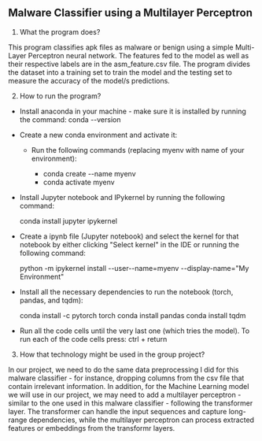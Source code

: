 ## Malware Classifier using a Multilayer Perceptron

1. What the program does? 

This program classifies apk files as malware or benign using a simple Multi-Layer Perceptron neural network. The features fed to the model as well as their respective labels are in the asm_feature.csv file. The program divides the dataset into a training set to train the model and the testing set to measure the accuracy of the model/s predictions. 

2. How to run the program? 

- Install anaconda in your machine - make sure it is installed by running the command: conda --version

- Create a new conda environment and activate it: 

    - Run the following commands (replacing myenv with name of your environment):

        - conda create --name myenv
        - conda activate myenv

- Install Jupyter notebook and IPykernel by running the following command: 

    conda install jupyter ipykernel 

- Create a ipynb file (Jupyter notebook) and select the kernel for that notebook by either clicking "Select kernel" in the IDE or running the following command: 

    python -m ipykernel install --user--name=myenv --display-name="My Environment" 

- Install all the necessary dependencies to run the notebook (torch, pandas, and tqdm):

    conda install -c pytorch torch 
    conda install pandas 
    conda install tqdm

- Run all the code cells until the very last one (which tries the model). To run each of the code cells press: ctrl + return 

3. How that technology might be used in the group project? 

In our project, we need to do the same data preprocessing I did for this malware classifier - for instance, dropping columns from the csv file that contain irrelevant information. In addition, for the Machine Learning model we will use in our project, we may need to add a multilayer perceptron - similar to the one used in this malware classifier - following the transformer layer. The transformer can handle the input sequences and capture long-range dependencies, while the multilayer perceptron can process extracted features or embeddings from the transformr layers. 
